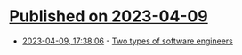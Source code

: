 # [Published on 2023-04-09](index.md)

* [2023-04-09, 17:38:06](https://lobste.rs/s/uoojtc/two_types_software_engineers) - [Two types of software engineers](https://registerspill.thorstenball.com/p/two-types-of-software-engineers)
